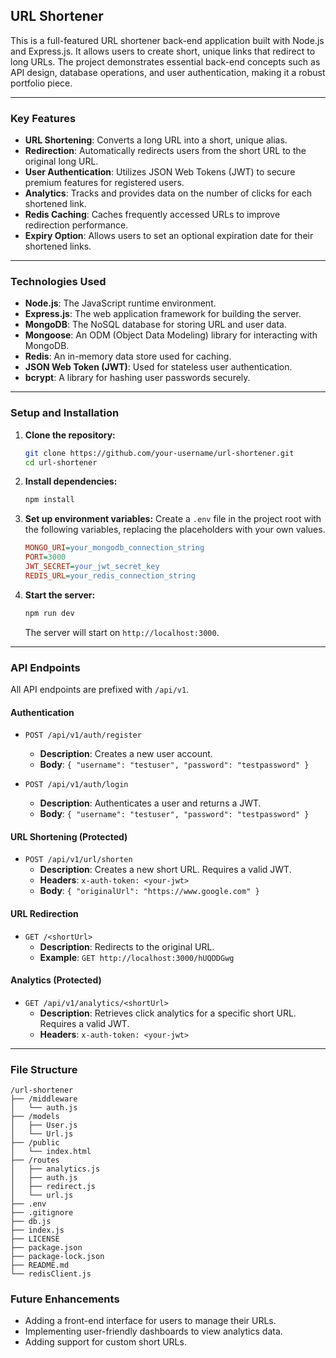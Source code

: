 ## URL Shortener

This is a full-featured URL shortener back-end application built with Node.js and Express.js. It allows users to create short, unique links that redirect to long URLs. The project demonstrates essential back-end concepts such as API design, database operations, and user authentication, making it a robust portfolio piece.

-----

### Key Features

  * **URL Shortening**: Converts a long URL into a short, unique alias.
  * **Redirection**: Automatically redirects users from the short URL to the original long URL.
  * **User Authentication**: Utilizes JSON Web Tokens (JWT) to secure premium features for registered users.
  * **Analytics**: Tracks and provides data on the number of clicks for each shortened link.
  * **Redis Caching**: Caches frequently accessed URLs to improve redirection performance.
  * **Expiry Option**: Allows users to set an optional expiration date for their shortened links.

-----

### Technologies Used

  * **Node.js**: The JavaScript runtime environment.
  * **Express.js**: The web application framework for building the server.
  * **MongoDB**: The NoSQL database for storing URL and user data.
  * **Mongoose**: An ODM (Object Data Modeling) library for interacting with MongoDB.
  * **Redis**: An in-memory data store used for caching.
  * **JSON Web Token (JWT)**: Used for stateless user authentication.
  * **bcrypt**: A library for hashing user passwords securely.

-----

### Setup and Installation

1.  **Clone the repository:**

    ```bash
    git clone https://github.com/your-username/url-shortener.git
    cd url-shortener
    ```

2.  **Install dependencies:**

    ```bash
    npm install
    ```

3.  **Set up environment variables:**
    Create a `.env` file in the project root with the following variables, replacing the placeholders with your own values.

    ```ini
    MONGO_URI=your_mongodb_connection_string
    PORT=3000
    JWT_SECRET=your_jwt_secret_key
    REDIS_URL=your_redis_connection_string
    ```

4.  **Start the server:**

    ```bash
    npm run dev
    ```

    The server will start on `http://localhost:3000`.

-----

### API Endpoints

All API endpoints are prefixed with `/api/v1`.

#### **Authentication**

  * `POST /api/v1/auth/register`

      * **Description**: Creates a new user account.
      * **Body**: `{ "username": "testuser", "password": "testpassword" }`

  * `POST /api/v1/auth/login`

      * **Description**: Authenticates a user and returns a JWT.
      * **Body**: `{ "username": "testuser", "password": "testpassword" }`

#### **URL Shortening (Protected)**

  * `POST /api/v1/url/shorten`
      * **Description**: Creates a new short URL. Requires a valid JWT.
      * **Headers**: `x-auth-token: <your-jwt>`
      * **Body**: `{ "originalUrl": "https://www.google.com" }`

#### **URL Redirection**

  * `GET /<shortUrl>`
      * **Description**: Redirects to the original URL.
      * **Example**: `GET http://localhost:3000/hUQDDGwg`

#### **Analytics (Protected)**

  * `GET /api/v1/analytics/<shortUrl>`
      * **Description**: Retrieves click analytics for a specific short URL. Requires a valid JWT.
      * **Headers**: `x-auth-token: <your-jwt>`

-----

### File Structure
```
/url-shortener
├── /middleware
│   └── auth.js
├── /models
│   ├── User.js
│   └── Url.js
├── /public
│   └── index.html
├── /routes
│   ├── analytics.js
│   ├── auth.js
│   ├── redirect.js
│   └── url.js
├── .env
├── .gitignore
├── db.js
├── index.js
├── LICENSE
├── package.json
├── package-lock.json
├── README.md
└── redisClient.js
```


### Future Enhancements

  * Adding a front-end interface for users to manage their URLs.
  * Implementing user-friendly dashboards to view analytics data.
  * Adding support for custom short URLs. 
